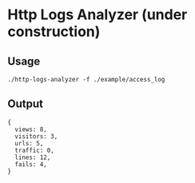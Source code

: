 Http Logs Analyzer (under construction)
=====

Usage
-----

```shell
./http-logs-analyzer -f ./example/access_log
```

Output
------

```shell
{
  views: 8,
  visitors: 3,
  urls: 5,
  traffic: 0,
  lines: 12,
  fails: 4,
}
```